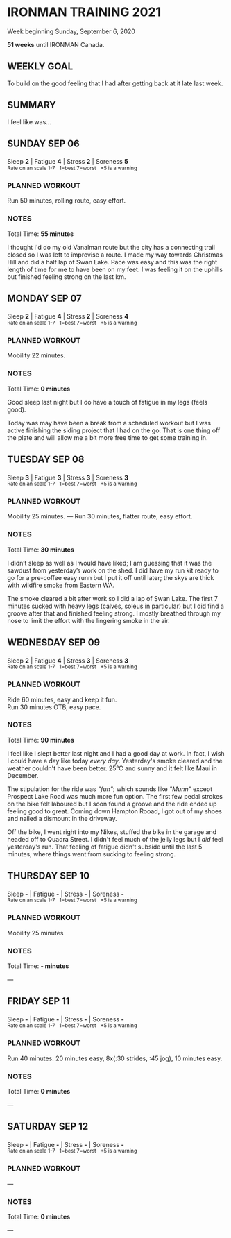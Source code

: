 # IRONMAN TRAINING 2021
Week beginning Sunday, September 6, 2020

**51 weeks** until IRONMAN Canada.

## WEEKLY GOAL
To build on the good feeling that I had after getting back at it late last week.

## SUMMARY
I feel like was... <!--OVERTRAINING|ON THE EDGE|STAYING CONSISTENT|LAGGING A BIT-->


<!---->
## SUNDAY SEP 06
Sleep **2** | Fatigue **4** | Stress **2** | Soreness **5** 
<sup><br />Rate on an scale 1-7 &nbsp; 1=best 7=worst &nbsp; +5 is a warning</sup>

### PLANNED WORKOUT
Run 50 minutes, rolling route, easy effort.

### NOTES
Total Time: **55 minutes**

I thought I'd do my old Vanalman route but the city has a 
connecting trail closed so I was left to improvise a route. 
I made my way towards Christmas Hill and did a half lap of 
Swan  Lake.  Pace was easy and this was the right length of 
time for me to have been on my feet.  I was feeling it on 
the uphills but finished feeling strong on the last km.

<!---->
## MONDAY SEP 07
Sleep **2** | Fatigue **4** | Stress **2** | Soreness **4** 
<sup><br />Rate on an scale 1-7 &nbsp; 1=best 7=worst &nbsp; +5 is a warning</sup>

### PLANNED WORKOUT
Mobility 22 minutes.

### NOTES
Total Time: **0 minutes**

Good sleep last night but I do have a touch of fatigue in my legs (feels good).

Today was may have been a break from a scheduled workout but I was active finishing the siding project that I had on the go.  That is one thing off the plate and will allow me a bit more free time to get some training in.


<!---->
## TUESDAY SEP 08
Sleep **3** | Fatigue **3** | Stress **3** | Soreness **3** 
<sup><br />Rate on an scale 1-7 &nbsp; 1=best 7=worst &nbsp; +5 is a warning</sup>

### PLANNED WORKOUT
Mobility 25 minutes. &mdash; Run 30 minutes, flatter route, easy effort.

### NOTES
Total Time: **30 minutes**

I didn’t sleep as well as I would have liked; I am guessing that it was the sawdust from yesterday’s work on the shed.  I did have my run kit ready to go for a pre-coffee easy runn but I put it off until later; the skys are thick with wildfire smoke from Eastern WA.

The smoke cleared a bit after work so I did a lap of Swan Lake.  The first 7 minutes sucked with heavy legs (calves, soleus in particular) but I did find a groove after that and finished feeling strong.  I mostly breathed through my nose to limit the effort with the lingering smoke in the air. 


<!---->
## WEDNESDAY SEP 09
Sleep **2** | Fatigue **4** | Stress **3** | Soreness **3** 
<sup><br />Rate on an scale 1-7 &nbsp; 1=best 7=worst &nbsp; +5 is a warning</sup>

### PLANNED WORKOUT
Ride 60 minutes, easy and keep it fun.  
Run 30 minutes OTB, easy pace. 

### NOTES
Total Time: **90 minutes**

I feel  like I slept better last night and I had a good day at work.  In fact, I wish I could have a day like today _every day_.  Yesterday's smoke cleared and the weather couldn't have been better.  25&#8451; and sunny and it felt like Maui in December.

The stipulation for the ride was _"fun"_; which sounds like _"Munn"_ except Prospect Lake Road was much more fun option. The first few pedal strokes on the bike felt laboured but I soon found a groove and the ride ended up feeling good to great. Coming down Hampton Rooad, I got out of my shoes and nailed a dismount in the driveway.

Off the bike, I went right into my Nikes, stuffed the bike in the garage and headed off to Quadra Street. I didn't feel much of the jelly legs but I _did_ feel yesterday's run. That feeling of fatigue didn't subside until the last 5 minutes; where things went from sucking to feeling strong.

<!---->
## THURSDAY SEP 10
Sleep **-** | Fatigue **-** | Stress **-** | Soreness **-** 
<sup><br />Rate on an scale 1-7 &nbsp; 1=best 7=worst &nbsp; +5 is a warning</sup>

### PLANNED WORKOUT
Mobility 25 minutes

### NOTES
Total Time: **- minutes**

&mdash; 


<!---->
## FRIDAY SEP 11
Sleep **-** | Fatigue **-** | Stress **-** | Soreness **-** 
<sup><br />Rate on an scale 1-7 &nbsp; 1=best 7=worst &nbsp; +5 is a warning</sup>

### PLANNED WORKOUT
Run 40 minutes: 20 minutes easy, 8x(:30 strides, :45 jog), 10 minutes easy.

### NOTES
Total Time: **0 minutes**

&mdash; 


<!---->
## SATURDAY SEP 12
Sleep **-** | Fatigue **-** | Stress **-** | Soreness **-** 
<sup><br />Rate on an scale 1-7 &nbsp; 1=best 7=worst &nbsp; +5 is a warning</sup>

### PLANNED WORKOUT
&mdash; 

### NOTES
Total Time: **0 minutes**

&mdash; 


<!---->
